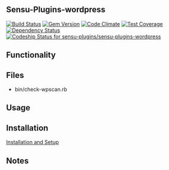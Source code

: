 ## Sensu-Plugins-wordpress

[ ![Build Status](https://travis-ci.org/sensu-plugins/sensu-plugins-wordpress.svg?branch=master)](https://travis-ci.org/sensu-plugins/sensu-plugins-wordpress)
[![Gem Version](https://badge.fury.io/rb/sensu-plugins-wordpress.svg)](http://badge.fury.io/rb/sensu-plugins-wordpress)
[![Code Climate](https://codeclimate.com/github/sensu-plugins/sensu-plugins-wordpress/badges/gpa.svg)](https://codeclimate.com/github/sensu-plugins/sensu-plugins-wordpress)
[![Test Coverage](https://codeclimate.com/github/sensu-plugins/sensu-plugins-wordpress/badges/coverage.svg)](https://codeclimate.com/github/sensu-plugins/sensu-plugins-wordpress)
[![Dependency Status](https://gemnasium.com/sensu-plugins/sensu-plugins-wordpress.svg)](https://gemnasium.com/sensu-plugins/sensu-plugins-wordpress)
[ ![Codeship Status for sensu-plugins/sensu-plugins-wordpress](https://codeship.com/projects/1d9df400-e209-0132-d166-3642858bbef8/status?branch=master)](https://codeship.com/projects/81372)

## Functionality

## Files
 * bin/check-wpscan.rb

## Usage

## Installation

[Installation and Setup](https://github.com/sensu-plugins/documentation/blob/master/user_docs/installation_instructions.md)

## Notes
